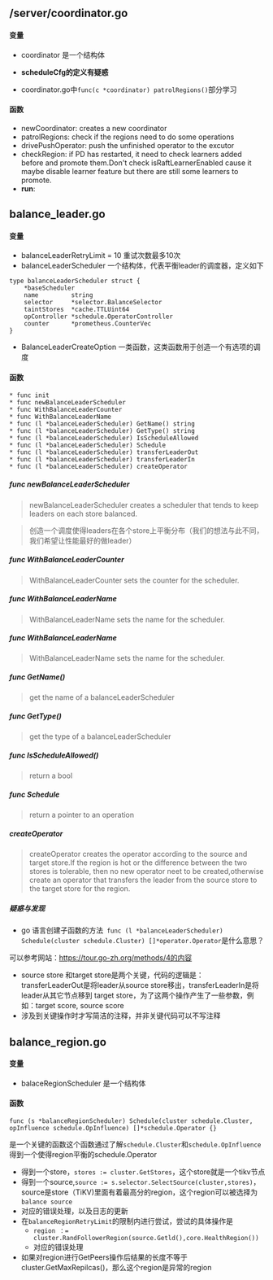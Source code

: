 ## /server/coordinator.go 
 
#### 变量

* coordinator 是一个结构体

* **scheduleCfg的定义有疑惑**
* coordinator.go中```func(c *coordinator) patrolRegions()```部分学习

#### 函数

* newCoordinator: creates a new coordinator
* patrolRegions: check if the regions need to do some operations
* drivePushOperator: push the unfinished operator to the excutor
* checkRegion: if PD has restarted, it need to check learners added before and promote them.Don't check isRaftLearnerEnabled cause it maybe disable learner feature but there are still some learners to promote.
* **run**:

## balance_leader.go

#### 变量

* balanceLeaderRetryLimit = 10 重试次数最多10次
* balanceLeaderScheduler 一个结构体，代表平衡leader的调度器，定义如下

```
type balanceLeaderScheduler struct {
	*baseScheduler
	name         string
	selector     *selector.BalanceSelector
	taintStores  *cache.TTLUint64
	opController *schedule.OperatorController
	counter      *prometheus.CounterVec
}
```

* BalanceLeaderCreateOption 一类函数，这类函数用于创造一个有选项的调度

#### 函数

```
* func init
* func newBalanceLeaderScheduler
* func WithBalanceLeaderCounter
* func WithBalanceLeaderName
* func (l *balanceLeaderScheduler) GetName() string
* func (l *balanceLeaderScheduler) GetType() string
* func (l *balanceLeaderScheduler) IsScheduleAllowed
* func (l *balanceLeaderScheduler) Schedule
* func (l *balanceLeaderScheduler) transferLeaderOut
* func (l *balanceLeaderScheduler) transferLeaderIn
* func (l *balanceLeaderScheduler) createOperator
```

##### func newBalanceLeaderScheduler

> newBalanceLeaderScheduler creates a scheduler that tends to keep leaders on each store balanced.

> 创造一个调度使得leaders在各个store上平衡分布（我们的想法与此不同，我们希望让性能最好的做leader）

##### func WithBalanceLeaderCounter

> WithBalanceLeaderCounter sets the counter for the scheduler.

##### func WithBalanceLeaderName

> WithBalanceLeaderName sets the name for the scheduler.

##### func WithBalanceLeaderName

> WithBalanceLeaderName sets the name for the scheduler.

##### func GetName()

> get the name of a balanceLeaderScheduler

##### func GetType()

> get the type of a balanceLeaderScheduler

##### func IsScheduleAllowed()

> return a bool 

##### func Schedule

> return a pointer to an operation

##### createOperator

> createOperator creates the operator according to the source and target store.If the region is hot or the difference between the two stores is tolerable, then no new operator neet to be created,otherwise create an operator that transfers the leader from the source store to the target store for the region.
 
 
##### 疑惑与发现
* go 语言创建子函数的方法```
func (l *balanceLeaderScheduler) Schedule(cluster schedule.Cluster) []*operator.Operator```是什么意思？

可以参考网站：https://tour.go-zh.org/methods/4的内容
* source store 和target store是两个关键，代码的逻辑是：transferLeaderOut是将leader从source store移出，transferLeaderIn是将leader从其它节点移到 target store，为了这两个操作产生了一些参数，例如：target score, source score
* 涉及到关键操作时才写简洁的注释，并非关键代码可以不写注释

## balance_region.go

#### 变量

* balaceRegionScheduler 是一个结构体

#### 函数

```
func (s *balanceRegionScheduler) Schedule(cluster schedule.Cluster, opInfluence schedule.OpInfluence) []*schedule.Operator {}
```
是一个关键的函数这个函数通过了解```schedule.Cluster```和```schedule.OpInfluence```得到一个使得region平衡的schedule.Operator

- 得到一个store，```stores := cluster.GetStores```，这个store就是一个tikv节点
- 得到一个source,```source := s.selector.SelectSource(cluster,stores)```，source是store（TiKV)里面有着最高分的region，这个region可以被选择为```balance source```
- 对应的错误处理，以及日志的更新
- 在```balanceRegionRetryLimit```的限制内进行尝试，尝试的具体操作是
	- ```region ：= cluster.RandFollowerRegion(source.Getld(),core.HealthRegion())```
	- 对应的错误处理
- 如果对region进行GetPeers操作后结果的长度不等于cluster.GetMaxRepilcas()，那么这个region是异常的region


